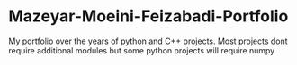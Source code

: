 # Mazeyar-Moeini-Feizabadi-Portfolio
My portfolio over the years of python and C++ projects.
Most projects dont require additional modules but some python projects will require numpy
